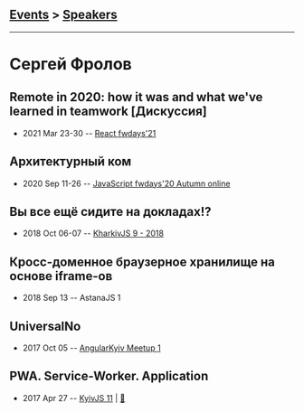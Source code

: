 ## [Events](../README.md) > [Speakers](../speakers.md)
---

# Сергей Фролов

## Remote in 2020: how it was and what we&#39;ve learned in teamwork [Дискуссия]
- 2021 Mar 23-30 -- [React fwdays&#39;21](https://youtu.be/_ZBTZa7Un_E)    
## Архитектурный ком
- 2020 Sep 11-26 -- [JavaScript fwdays&#39;20 Autumn online](https://youtu.be/ueds8WfEgSE)    
## Вы все ещё сидите на докладах!?
- 2018 Oct 06-07 -- [KharkivJS 9 - 2018](https://www.youtube.com/watch?v=e-vPQeGRw9k)    
## Кросс-доменное браузерное хранилище на основе iframe-ов
- 2018 Sep 13 -- AstanaJS 1    
## UniversalNo
- 2017 Oct 05 -- [AngularKyiv Meetup 1](https://www.youtube.com/watch?v=0XXFLMfHKkY)    
## PWA. Service-Worker. Application
- 2017 Apr 27 -- [KyivJS 11](https://www.youtube.com/watch?v=i2OOIyzEqvE)  | [:notebook:](https://drive.google.com/file/d/0B4xFRFS363tpMGJ4OUIxam1zWEk/view)  
